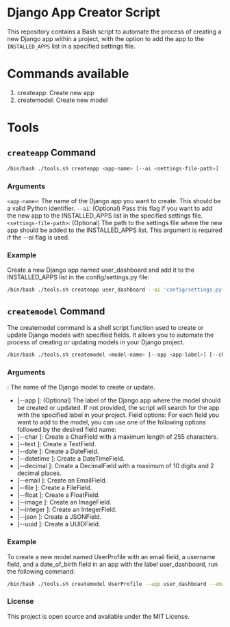 # Django App Creator Script

This repository contains a Bash script to automate the process of creating a new Django app within a project, with the option to add the app to the `INSTALLED_APPS` list in a specified settings file.

# Commands available
1. createapp: Create new app
2. createmodel: Create new model


# Tools

## `createapp` Command

```bash
/bin/bash ./tools.sh createapp <app-name> [--ai <settings-file-path>]
```

### Arguments

`<app-name>`: The name of the Django app you want to create. This should be a valid Python identifier.
`--ai`: (Optional) Pass this flag if you want to add the new app to the INSTALLED_APPS list in the specified settings file.
`<settings-file-path>`: (Optional) The path to the settings file where the new app should be added to the INSTALLED_APPS list. This argument is required if the --ai flag is used.

### Example

Create a new Django app named user_dashboard and add it to the INSTALLED_APPS list in the config/settings.py file:

```bash
/bin/bash ./tools.sh createapp user_dashboard --ai 'config/settings.py'
```

## `createmodel` Command

The createmodel command is a shell script function used to create or update Django models with specified fields. It allows you to automate the process of creating or updating models in your Django project.

```bash
/bin/bash ./tools.sh createmodel <model-name> [--app <app-label>] [--char <field-name>] [--text <field-name>] [--date <field-name>] [--datetime <field-name>] [--decimal <field-name>] [--email <field-name>] [--file <field-name>] [--float <field-name>] [--image <field-name>] [--integer <field-name>] [--json <field-name>] [--uuid <field-name>]
```

### Arguments

<model-name>: The name of the Django model to create or update.

- [--app <app-label>]: (Optional) The label of the Django app where the model should be created or updated. If not provided, the script will search for the app with the specified label in your project.
Field options: For each field you want to add to the model, you can use one of the following options followed by the desired field name:
- [--char <field-name>]: Create a CharField with a maximum length of 255 characters.
- [--text <field-name>]: Create a TextField.
- [--date <field-name>]: Create a DateField.
- [--datetime <field-name>]: Create a DateTimeField.
- [--decimal <field-name>]: Create a DecimalField with a maximum of 10 digits and 2 decimal places.
- [--email <field-name>]: Create an EmailField.
- [--file <field-name>]: Create a FileField.
- [--float <field-name>]: Create a FloatField.
- [--image <field-name>]: Create an ImageField.
- [--integer <field-name>]: Create an IntegerField.
- [--json <field-name>]: Create a JSONField.
- [--uuid <field-name>]: Create a UUIDField.

### Example

To create a new model named UserProfile with an email field, a username field, and a date_of_birth field in an app with the label user_dashboard, run the following command:

```bash
/bin/bash ./tools.sh createmodel UserProfile --app user_dashboard --email email --char username --date date_of_birth
```



### License

This project is open source and available under the MIT License.

